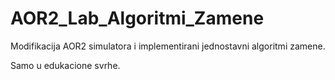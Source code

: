 # AOR2_Lab_Algoritmi_Zamene
Modifikacija AOR2 simulatora i implementirani jednostavni algoritmi zamene.

Samo u edukacione svrhe.
